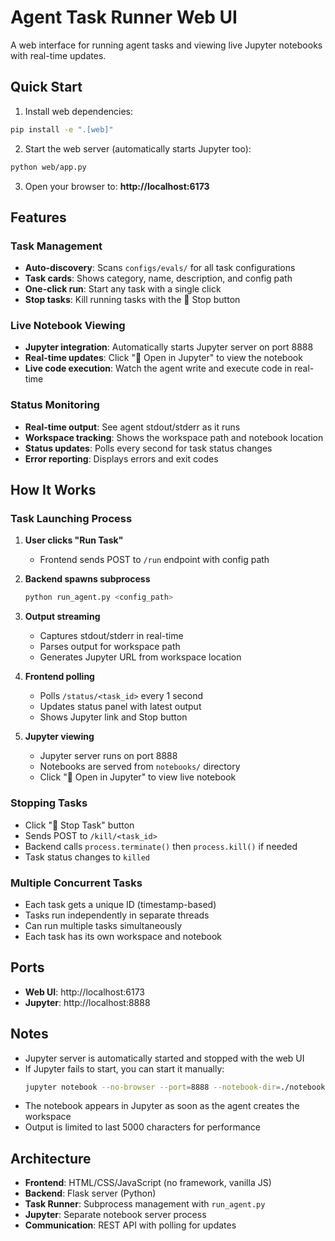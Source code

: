 # Agent Task Runner Web UI

A web interface for running agent tasks and viewing live Jupyter notebooks with real-time updates.

## Quick Start

1. Install web dependencies:
```bash
pip install -e ".[web]"
```

2. Start the web server (automatically starts Jupyter too):
```bash
python web/app.py
```

3. Open your browser to: **http://localhost:6173**

## Features

### Task Management
- **Auto-discovery**: Scans `configs/evals/` for all task configurations
- **Task cards**: Shows category, name, description, and config path
- **One-click run**: Start any task with a single click
- **Stop tasks**: Kill running tasks with the 🛑 Stop button

### Live Notebook Viewing
- **Jupyter integration**: Automatically starts Jupyter server on port 8888
- **Real-time updates**: Click "🔗 Open in Jupyter" to view the notebook
- **Live code execution**: Watch the agent write and execute code in real-time

### Status Monitoring
- **Real-time output**: See agent stdout/stderr as it runs
- **Workspace tracking**: Shows the workspace path and notebook location
- **Status updates**: Polls every second for task status changes
- **Error reporting**: Displays errors and exit codes

## How It Works

### Task Launching Process

1. **User clicks "Run Task"**
   - Frontend sends POST to `/run` endpoint with config path

2. **Backend spawns subprocess**
   ```python
   python run_agent.py <config_path>
   ```

3. **Output streaming**
   - Captures stdout/stderr in real-time
   - Parses output for workspace path
   - Generates Jupyter URL from workspace location

4. **Frontend polling**
   - Polls `/status/<task_id>` every 1 second
   - Updates status panel with latest output
   - Shows Jupyter link and Stop button

5. **Jupyter viewing**
   - Jupyter server runs on port 8888
   - Notebooks are served from `notebooks/` directory
   - Click "🔗 Open in Jupyter" to view live notebook

### Stopping Tasks

- Click "🛑 Stop Task" button
- Sends POST to `/kill/<task_id>`
- Backend calls `process.terminate()` then `process.kill()` if needed
- Task status changes to `killed`

### Multiple Concurrent Tasks

- Each task gets a unique ID (timestamp-based)
- Tasks run independently in separate threads
- Can run multiple tasks simultaneously
- Each task has its own workspace and notebook

## Ports

- **Web UI**: http://localhost:6173
- **Jupyter**: http://localhost:8888

## Notes

- Jupyter server is automatically started and stopped with the web UI
- If Jupyter fails to start, you can start it manually:
  ```bash
  jupyter notebook --no-browser --port=8888 --notebook-dir=./notebooks
  ```
- The notebook appears in Jupyter as soon as the agent creates the workspace
- Output is limited to last 5000 characters for performance

## Architecture

- **Frontend**: HTML/CSS/JavaScript (no framework, vanilla JS)
- **Backend**: Flask server (Python)
- **Task Runner**: Subprocess management with `run_agent.py`
- **Jupyter**: Separate notebook server process
- **Communication**: REST API with polling for updates
